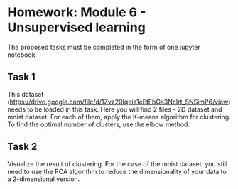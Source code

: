 # Homework: Module 6 - Unsupervised learning

The proposed tasks must be completed in the form of one jupyter notebook.

## Task 1

This dataset (https://drive.google.com/file/d/1Zvz20Iqeia1eEtFbGa3NcIrt_SNSimP6/view) needs to be loaded in this task. Here you will find 2 files - 2D dataset and mnist dataset. For each of them, apply the K-means algorithm for clustering. To find the optimal number of clusters, use the elbow method.

## Task 2

Visualize the result of clustering. For the case of the mnist dataset, you still need to use the PCA algorithm to reduce the dimensionality of your data to a 2-dimensional version.
